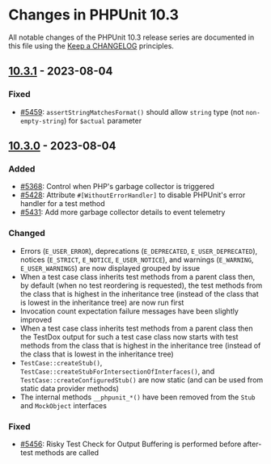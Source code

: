 # Changes in PHPUnit 10.3

All notable changes of the PHPUnit 10.3 release series are documented in this file using the [Keep a CHANGELOG](https://keepachangelog.com/) principles.

## [10.3.1] - 2023-08-04

### Fixed

* [#5459](https://github.com/sebastianbergmann/phpunit/issues/5459): `assertStringMatchesFormat()` should allow `string` type (not `non-empty-string`) for `$actual` parameter

## [10.3.0] - 2023-08-04

### Added

* [#5368](https://github.com/sebastianbergmann/phpunit/pull/5368): Control when PHP's garbage collector is triggered
* [#5428](https://github.com/sebastianbergmann/phpunit/issues/5428): Attribute `#[WithoutErrorHandler]` to disable PHPUnit's error handler for a test method
* [#5431](https://github.com/sebastianbergmann/phpunit/pull/5431): Add more garbage collector details to event telemetry

### Changed

* Errors (`E_USER_ERROR`), deprecations (`E_DEPRECATED`, `E_USER_DEPRECATED`), notices (`E_STRICT`, `E_NOTICE`, `E_USER_NOTICE`), and warnings (`E_WARNING`, `E_USER_WARNINGS`) are now displayed grouped by issue
* When a test case class inherits test methods from a parent class then, by default (when no test reordering is requested), the test methods from the class that is highest in the inheritance tree (instead of the class that is lowest in the inheritance tree) are now run first
* Invocation count expectation failure messages have been slightly improved
* When a test case class inherits test methods from a parent class then the TestDox output for such a test case class now starts with test methods from the class that is highest in the inheritance tree (instead of the class that is lowest in the inheritance tree)
* `TestCase::createStub()`, `TestCase::createStubForIntersectionOfInterfaces()`, and `TestCase::createConfiguredStub()` are now static (and can be used from static data provider methods)
* The internal methods `__phpunit_*()` have been removed from the `Stub` and `MockObject` interfaces

### Fixed

* [#5456](https://github.com/sebastianbergmann/phpunit/issues/5456): Risky Test Check for Output Buffering is performed before after-test methods are called

[10.3.1]: https://github.com/sebastianbergmann/phpunit/compare/10.3.0...10.3.1
[10.3.0]: https://github.com/sebastianbergmann/phpunit/compare/10.2.7...10.3.0
